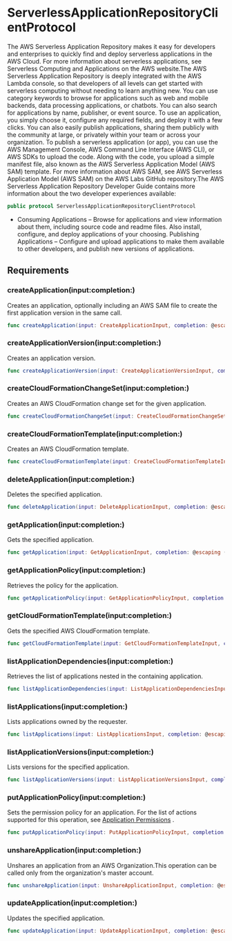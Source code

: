 # ServerlessApplicationRepositoryClientProtocol

The AWS Serverless Application Repository makes it easy for developers and enterprises to quickly find and deploy serverless applications in the AWS Cloud. For more information about serverless applications, see Serverless Computing and Applications on the AWS website.The AWS Serverless Application Repository is deeply integrated with the AWS Lambda console, so that developers of all levels can get started with serverless computing without needing to learn anything new. You can use category keywords to browse for applications such as web and mobile backends, data processing applications, or chatbots. You can also search for applications by name, publisher, or event source. To use an application, you simply choose it, configure any required fields, and deploy it with a few clicks. You can also easily publish applications, sharing them publicly with the community at large, or privately within your team or across your organization. To publish a serverless application (or app), you can use the AWS Management Console, AWS Command Line Interface (AWS CLI), or AWS SDKs to upload the code. Along with the code, you upload a simple manifest file, also known as the AWS Serverless Application Model (AWS SAM) template. For more information about AWS SAM, see AWS Serverless Application Model (AWS SAM) on the AWS Labs GitHub repository.The AWS Serverless Application Repository Developer Guide contains more information about the two developer experiences available:

``` swift
public protocol ServerlessApplicationRepositoryClientProtocol 
```

  - Consuming Applications – Browse for applications and view information about them, including source code and readme files. Also install, configure, and deploy applications of your choosing. Publishing Applications – Configure and upload applications to make them available to other developers, and publish new versions of applications.

## Requirements

### createApplication(input:completion:)

Creates an application, optionally including an AWS SAM file to create the first application version in the same call.

``` swift
func createApplication(input: CreateApplicationInput, completion: @escaping (ClientRuntime.SdkResult<CreateApplicationOutputResponse, CreateApplicationOutputError>) -> Void)
```

### createApplicationVersion(input:completion:)

Creates an application version.

``` swift
func createApplicationVersion(input: CreateApplicationVersionInput, completion: @escaping (ClientRuntime.SdkResult<CreateApplicationVersionOutputResponse, CreateApplicationVersionOutputError>) -> Void)
```

### createCloudFormationChangeSet(input:completion:)

Creates an AWS CloudFormation change set for the given application.

``` swift
func createCloudFormationChangeSet(input: CreateCloudFormationChangeSetInput, completion: @escaping (ClientRuntime.SdkResult<CreateCloudFormationChangeSetOutputResponse, CreateCloudFormationChangeSetOutputError>) -> Void)
```

### createCloudFormationTemplate(input:completion:)

Creates an AWS CloudFormation template.

``` swift
func createCloudFormationTemplate(input: CreateCloudFormationTemplateInput, completion: @escaping (ClientRuntime.SdkResult<CreateCloudFormationTemplateOutputResponse, CreateCloudFormationTemplateOutputError>) -> Void)
```

### deleteApplication(input:completion:)

Deletes the specified application.

``` swift
func deleteApplication(input: DeleteApplicationInput, completion: @escaping (ClientRuntime.SdkResult<DeleteApplicationOutputResponse, DeleteApplicationOutputError>) -> Void)
```

### getApplication(input:completion:)

Gets the specified application.

``` swift
func getApplication(input: GetApplicationInput, completion: @escaping (ClientRuntime.SdkResult<GetApplicationOutputResponse, GetApplicationOutputError>) -> Void)
```

### getApplicationPolicy(input:completion:)

Retrieves the policy for the application.

``` swift
func getApplicationPolicy(input: GetApplicationPolicyInput, completion: @escaping (ClientRuntime.SdkResult<GetApplicationPolicyOutputResponse, GetApplicationPolicyOutputError>) -> Void)
```

### getCloudFormationTemplate(input:completion:)

Gets the specified AWS CloudFormation template.

``` swift
func getCloudFormationTemplate(input: GetCloudFormationTemplateInput, completion: @escaping (ClientRuntime.SdkResult<GetCloudFormationTemplateOutputResponse, GetCloudFormationTemplateOutputError>) -> Void)
```

### listApplicationDependencies(input:completion:)

Retrieves the list of applications nested in the containing application.

``` swift
func listApplicationDependencies(input: ListApplicationDependenciesInput, completion: @escaping (ClientRuntime.SdkResult<ListApplicationDependenciesOutputResponse, ListApplicationDependenciesOutputError>) -> Void)
```

### listApplications(input:completion:)

Lists applications owned by the requester.

``` swift
func listApplications(input: ListApplicationsInput, completion: @escaping (ClientRuntime.SdkResult<ListApplicationsOutputResponse, ListApplicationsOutputError>) -> Void)
```

### listApplicationVersions(input:completion:)

Lists versions for the specified application.

``` swift
func listApplicationVersions(input: ListApplicationVersionsInput, completion: @escaping (ClientRuntime.SdkResult<ListApplicationVersionsOutputResponse, ListApplicationVersionsOutputError>) -> Void)
```

### putApplicationPolicy(input:completion:)

Sets the permission policy for an application. For the list of actions supported for this operation, see [Application Permissions](https://docs.aws.amazon.com/serverlessrepo/latest/devguide/access-control-resource-based.html#application-permissions) .

``` swift
func putApplicationPolicy(input: PutApplicationPolicyInput, completion: @escaping (ClientRuntime.SdkResult<PutApplicationPolicyOutputResponse, PutApplicationPolicyOutputError>) -> Void)
```

### unshareApplication(input:completion:)

Unshares an application from an AWS Organization.This operation can be called only from the organization's master account.

``` swift
func unshareApplication(input: UnshareApplicationInput, completion: @escaping (ClientRuntime.SdkResult<UnshareApplicationOutputResponse, UnshareApplicationOutputError>) -> Void)
```

### updateApplication(input:completion:)

Updates the specified application.

``` swift
func updateApplication(input: UpdateApplicationInput, completion: @escaping (ClientRuntime.SdkResult<UpdateApplicationOutputResponse, UpdateApplicationOutputError>) -> Void)
```
